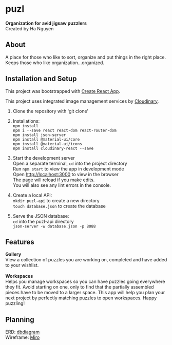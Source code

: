 # puzl
**Organization for avid jigsaw puzzlers** <br/>
Created by Ha Nguyen <br/>

## About
A place for those who like to sort, organize and put things in the right place. Keeps those who like organization...organized.

## Installation and Setup
This project was bootstrapped with [Create React App](https://github.com/facebook/create-react-app). <br/>

This project uses integrated image management services by [Cloudinary](https://github.com/cloudinary/cloudinary-react). <br/>

1. Clone the repository with 'git clone'
1. Installations: <br />
`npm install` <br />
`npm i --save react react-dom react-router-dom` <br />
`npm install json-server` <br />
`npm install @material-ui/core` <br />
`npm install @material-ui/icons` <br />
`npm install cloudinary-react --save` <br />

1. Start the development server<br />
Open a separate terminal, `cd` into the project directory <br />
Run `npm start` to view the app in development mode <br />
Open [http://localhost:3000](http://localhost:3000) to view in the browser <br /> 
The page will reload if you make edits. <br />
You will also see any lint errors in the console. <br />

1. Create a local API: <br />
`mkdir puzl-api` to create a new directory <br />
`touch database.json` to create the database <br />

1. Serve the JSON database: <br />
`cd` into the puzl-api directory <br />
`json-server -w database.json -p 8088` <br />

## Features
**Gallery** <br />
View a collection of puzzles you are working on, completed and have added to your wishlist. <br />
<br/>
**Workspaces** <br />
Helps you manage workspaces so you can have puzzles going everywhere they fit. Avoid starting on one, only to find that the partially assembled pieces have to be moved to a larger space. This app will help you plan your next project by perfectly matching puzzles to open workspaces. Happy puzzling! <br />
<!-- **Stats**
Displays your puzzle productivity and history
**Sample Screen Shots** -->

## Planning
ERD: [dbdiagram](https://res.cloudinary.com/djxxamywv/image/upload/v1607700885/github/dbdiagram_puzl_yd9pdu.png) <br />
Wireframe: [Miro](https://res.cloudinary.com/djxxamywv/image/upload/v1607650031/github/miro_puzl_z2ge6n.png) <br />
